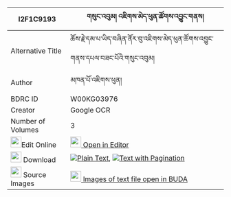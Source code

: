 |I2F1C9193|གསུང་འབུམ། འཇིགས་མེད་ཕུན་ཚོགས་འབྱུང་གནས། 
| --- | --- 
|Alternative Title |ཆོས་རྗེ་དམ་པ་ཡིད་བཞིན་ནོར་བུ་འཇིགས་མེད་ཕུན་ཚོགས་འབྱུང་གནས་དཔལ་བཟང་པོའི་གསུང་འབུམ།
|Author| མཁན་པོ་འཇིགས་ཕུན།
|BDRC ID | W00KG03976
|Creator | Google OCR
|Number of Volumes| 3
|<img width="25" src="https://img.icons8.com/color/25/000000/edit-property.png">Edit Online| [<img width="25" src="https://avatars.githubusercontent.com/u/45091458?s=200&v=4"> Open in Editor](http://editor.openpecha.org/I2F1C9193)
|<img width="25" src="https://img.icons8.com/fluent/48/000000/download-2.png"/>  Download | [![](https://img.icons8.com/color/20/000000/txt.png)Plain Text](https://github.com/Openpecha/I2F1C9193/releases/download/v2/sungbum_jikme_puntsok_jungne_plain_I2F1C9193.zip), [![](https://img.icons8.com/color/20/000000/txt.png)Text with Pagination](https://github.com/Openpecha/I2F1C9193/releases/download/v2/sungbum_jikme_puntsok_jungne_pages_I2F1C9193.zip)
|<img width="25" src="https://img.icons8.com/plasticine/100/000000/pictures-folder.png"/>  Source Images | [<img width="25" src="https://library.bdrc.io/icons/BUDA-small.svg"> Images of text file open in BUDA](https://library.bdrc.io/show/bdr:W00KG03976)